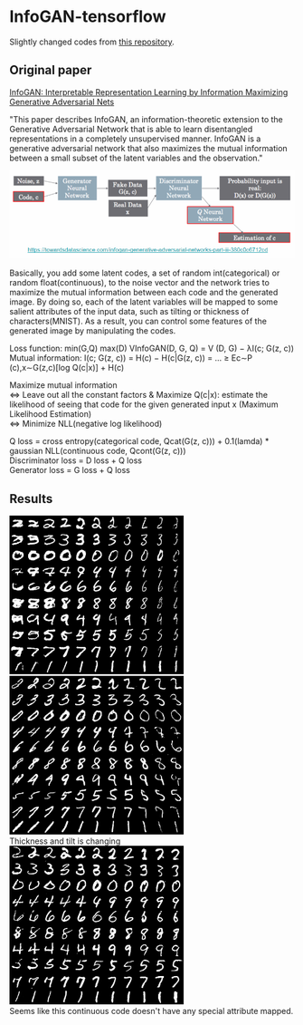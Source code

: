# InfoGAN-tensorflow
Slightly changed codes from [this repository](https://github.com/AndyHsiao26/InfoGAN-Tensorflow).

## Original paper
[InfoGAN: Interpretable Representation Learning by Information Maximizing Generative Adversarial Nets](https://arxiv.org/pdf/1606.03657.pdf)

"This paper describes InfoGAN, an information-theoretic extension to the Generative Adversarial Network that is able to learn disentangled representations in a completely unsupervised manner. InfoGAN is a generative adversarial network that also maximizes the mutual information between a small subset of the latent variables and the observation."

![Overview](https://github.com/Sooram/InfoGAN-tensorflow/blob/master/network.PNG)

Basically, you add some latent codes, a set of random int(categorical) or random float(continuous), to the noise vector and the network tries to maximize the mutual information between each code and the generated image. By doing so, each of the latent variables will be mapped to some salient attributes of the input data, such as tilting or thickness of characters(MNIST). As a result, you can control some features of the generated image by manipulating the codes. 

Loss function: min(G,Q) max(D) VInfoGAN(D, G, Q) = V (D, G) − λI(c; G(z, c)) \
Mutual information: I(c; G(z, c)) = H(c) − H(c|G(z, c)) = ... ≥ Ec∼P (c),x∼G(z,c)[log Q(c|x)] + H(c) 

Maximize mutual information \
<=> Leave out all the constant factors & Maximize Q(c|x): estimate the likelihood of seeing that code for the given generated input x (Maximum Likelihood Estimation) \
<=> Minimize NLL(negative log likelihood)

Q loss = cross entropy(categorical code, Qcat(G(z, c))) + 0.1(lamda) * gaussian NLL(continuous code, Qcont(G(z, c))) \
Discriminator loss = D loss + Q loss \
Generator loss = G loss + Q loss

## Results
![Overview](https://github.com/Sooram/InfoGAN-tensorflow/blob/master/test/continuous_1_col_cat_row_change.png) 
![Overview](https://github.com/Sooram/InfoGAN-tensorflow/blob/master/test/continuous_2_col_cat_row_change.png) \
Thickness and tilt is changing \
![Overview](https://github.com/Sooram/InfoGAN-tensorflow/blob/master/test/continuous_0_col_cat_row_change.png) \
Seems like this continuous code doesn't have any special attribute mapped. 
